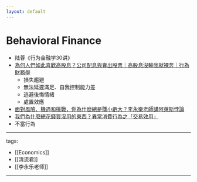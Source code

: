 ```yaml
---
layout: default
---
```

# Behavioral Finance

* 陆蓉《行为金融学30讲》
* [為何人們如此喜歡高股息？公司配息與賣出股票｜高股息沒輸我就裸奔｜行為財務學](https://www.youtube.com/watch?v=bepmtFiN1Rg)
  * 損失趨避
  * 無法延遲滿足、自我控制能力差
  * 逃避後悔情緒
  * 處置效應 
* [面對風險、機遇和挑戰，你為什麽總是賺小虧大？李永樂老師講阿萊斯悖論](https://www.youtube.com/watch?v=8Tz1WAp4vRE)
* [我們為什麼總花錢買沒用的東西？異常消費行為之「交易效用」](https://www.youtube.com/watch?v=bWL5NAtf_YA)
* 不當行為

---
tags:
  - [[Economics]]
  - [[清流君]]
  - [[李永乐老师]]
  
---